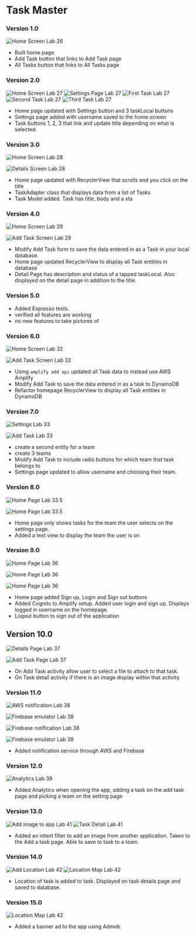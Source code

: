 # Task Master

### Version 1.0
![Home Screen Lab 26](screenshots/lab26-HomePage.png)

- Built home page
- Add Task button that links to Add Task page
- All Tasks button that links to All Tasks page

### Version 2.0
![Home Screen Lab 27](screenshots/lab27-HomePage.png)
![Settings Page Lab 27](screenshots/lab27-SettingsPage.png)
![First Task Lab 27](screenshots/lab27-firstDetail.png)
![Second Task Lab 27](screenshots/lab27-secondDetail.png)
![Third Task Lab 27](screenshots/lab27-thirdDetail.png)

- Home page updated with Settings button and 3 taskLocal buttons
- Settings page added with username saved to the home screen
- Task buttons 1, 2, 3 that link and update title depending on what is selected.

### Version 3.0
![Home Screen Lab 28](screenshots/lab28-HomePage.png)

![Details Screen Lab 28](screenshots/lab28-detailPage.png)


- Home page updated with RecyclerView that scrolls and you click on the title
- TaskAdapter class that displays data from a list of Tasks
- Task Model added. Task has title, body and a sta

### Version 4.0
![Home Screen Lab 29](screenshots/lab29-HomePage.png)

![Add Task Screen Lab 29](screenshots/lab29-AddTask.png)

- Modify Add Task form to save the data entered in as a Task in your local database.
- Home page updated RecyclerView to display all Task entities in database
- Detail Page has description and status of a tapped taskLocal. Also displayed on the detail page in addition to the title.

### Version 5.0

- Added Expresso tests.
- verified all features are working
- no new features to take pictures of

### Version 6.0
![Home Screen Lab 32](screenshots/lab32-HomePage.png)

![Add Task Screen Lab 32](screenshots/lab32-aws.png)

- Using `amplify add api` updated all Task data to instead use AWS Amplify
- Modify Add Task to save the data entered in as a task to DynamoDB
- Refactor homepage RecyclerView to display all Task entities in DynamoDB

### Version 7.0
![Settings Lab 33](screenshots/lab33-settings.png)

![Add Task Lab 33](screenshots/lab33-addTask.png)

- create a second entity for a team 
- create 3 teams
- Modify Add Task to include radio buttons for which team that task belongs to
- Settings page updated to allow username and choosing their team.

### Version 8.0
![Home Page Lab 33.5](screenshots/lab33-daisy.png)

![Home Page Lab 33.5](screenshots/lab33-minnie.png)

- Home page only shows tasks for the team the user selects on the settings page.
- Added a text view to display the team the user is on

### Version 9.0
![Home Page Lab 36](screenshots/lab36-homepage.png)

![Home Page Lab 36](screenshots/lab36-signup.png)

![Home Page Lab 36](screenshots/lab36-loggedIn.png)

- Home page added Sign up, Login and Sign out buttons
- Added Cognito to Amplify setup. Added user login and sign up. Displays logged in username on the homepage.
- Logout button to sign out of the application

## Version 10.0
![Details Page Lab 37](screenshots/lab37-detailsPage.png)

![Add Task Page Lab 37](screenshots/lab37-imageAddTask.png)

- On Add Task activity allow user to select a file to attach to that task.
- On Task detail activity if there is an image display within that activity

### Version 11.0
![AWS notification Lab 38](screenshots/lab38-awsNotification.png)

![Firebase emulator Lab 38](screenshots/lab38-emulator2.png)

![Firebase notification Lab 38](screenshots/lab38-firebase.png)

![Firebase emulator Lab 38](screenshots/lab38-emulatorNotification.png)

- Added notification service through AWS and Firebase

### Version 12.0

![Analytics Lab 39](screenshots/lab39-analytics2.png)

- Added Analytics when opening the app, adding a task on the add task page and picking a team on the setting page


### Version 13.0

![Add image to app Lab 41](screenshots/lab41-add-to-app.png)
![Task Detail Lab 41](screenshots/lab41-taskdetail.png)

- Added an intent filter to add an image from another application. Taken to the Add a task page. Able to save to task to a team.

### Version 14.0

![Add Location Lab 42](screenshots/lab42-location.png)
![Location Map Lab 42](screenshots/lab42-map.png)

- Location of task is added to task. Displayed on task details page and saved to database.

### Version 15.0


![Location Map Lab 42](screenshots/lab43-ad.png)

- Added a banner ad to the app using Admob.
